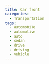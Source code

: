 ```yaml
---
title: Car front
categories:
  - Transportation
tags:
  - automobile
  - automotive
  - auto
  - sedan
  - drive
  - driving
  - vehicle
---
```

